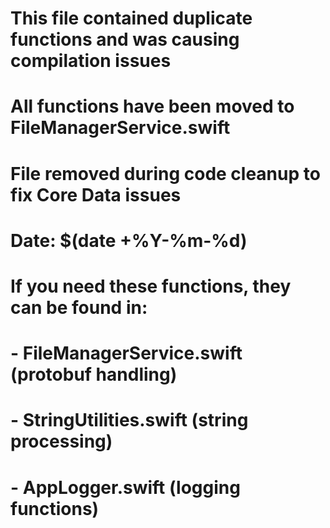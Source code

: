 # This file contained duplicate functions and was causing compilation issues
# All functions have been moved to FileManagerService.swift
# File removed during code cleanup to fix Core Data issues
# Date: $(date +%Y-%m-%d)

# If you need these functions, they can be found in:
# - FileManagerService.swift (protobuf handling)
# - StringUtilities.swift (string processing)
# - AppLogger.swift (logging functions)
